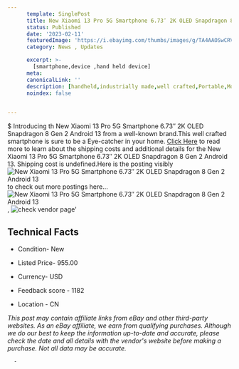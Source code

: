 ```yaml
---
      template: SinglePost
      title: New Xiaomi 13 Pro 5G Smartphone 6.73″ 2K OLED Snapdragon 8 Gen 2 Android 13
      status: Published
      date: '2023-02-11'
      featuredImage: 'https://i.ebayimg.com/thumbs/images/g/TA4AAOSwCRVjqHaN/s-l225.jpg'
      category: News , Updates

      excerpt: >-
        [smartphone,device ,hand held device]
      meta:
      canonicalLink: ''
      description: [handheld,industrially made,well crafted,Portable,Mobile,Compact,Convenient,Lightweight,Maneuverable,Man-portable,Miniature,Carriable,Hand-held,Light,Holdable,Transportable,Mobile device,Pocket-sized,On-the-go,Wireless,Cordless,Compact size,Convenient size, smartphone,device ,hand held device]
      noindex: false
      

---
```

$
      Introducing th New Xiaomi 13 Pro 5G Smartphone 6.73″ 2K OLED Snapdragon 8 Gen 2 Android 13 from a well-known brand.This well crafted smartphone is sure to be a Eye-catcher in your home. [Click Here](https://www.ebay.com/itm/165851682816?hash=item269d87d800%3Ag%3ATA4AAOSwCRVjqHaN&mkevt=1&mkcid=1&mkrid=711-53200-19255-0&campid=%253CePNCampaignId%253E&customid=%253CreferenceId%253E&toolid=10049) to read more to learn about the shipping costs and additional details for the New Xiaomi 13 Pro 5G Smartphone 6.73″ 2K OLED Snapdragon 8 Gen 2 Android 13. Shipping cost is undefined.Here is the posting visibly ![New Xiaomi 13 Pro 5G Smartphone 6.73″ 2K OLED Snapdragon 8 Gen 2 Android 13](https://i.ebayimg.com/thumbs/images/g/TA4AAOSwCRVjqHaN/s-l225.jpg) to check out more postings here... ![New Xiaomi 13 Pro 5G Smartphone 6.73″ 2K OLED Snapdragon 8 Gen 2 Android 13](https://i.ebayimg.com/images/g/TA4AAOSwCRVjqHaN/s-l960.jpg), ![check vendor page]()'

      

 ## Technical Facts 



     
      

 - Condition- New 


      

 - Listed Price- 955.00 


      

 - Currency- USD 


      

 - Feedback score - 1182 


      

 - Location - CN 


      
      

 *_This post may contain affiliate links from eBay and other third-party websites. As an eBay affiliate, we earn from qualifying purchases. Although we do our best to keep the information up-to-date and accurate, please check the date and all details with the vendor's website before making a purchase. Not all data may be accurate._*




      -
